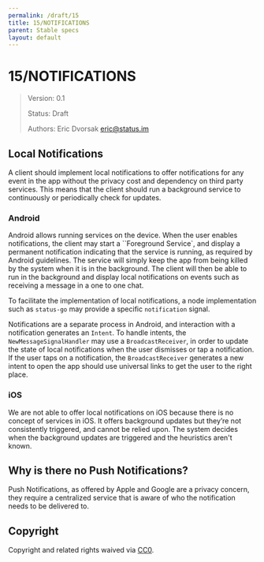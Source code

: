 ```yaml
---
permalink: /draft/15
title: 15/NOTIFICATIONS
parent: Stable specs
layout: default
---
```


# 15/NOTIFICATIONS

> Version: 0.1
>
> Status: Draft
>
> Authors: Eric Dvorsak <eric@status.im>

## Local Notifications

A client should implement local notifications to offer notifications for any event in the app without the privacy cost and dependency on third party services. This means that the client should run a background service to continuously or periodically check for updates.

### Android

Android allows running services on the device. When the user enables notifications, the client may start a ``Foreground Service`, and display a permanent notification indicating that the service is running, as required by Android guidelines.
The service will simply keep the app from being killed by the system when it is in the background.
The client will then be able to run in the background and display local notifications on events such as receiving a message in a one to one chat.

To facilitate the implementation of local notifications, a node implementation such as `status-go` may provide a specific `notification` signal.

Notifications are a separate process in Android, and interaction with a notification generates an `Intent`. To handle intents, the `NewMessageSignalHandler` may use a `BroadcastReceiver`, in order to update the state of local notifications when the user dismisses or tap a notification. If the user taps on a notification, the `BroadcastReceiver` generates a new intent to open the app should use universal links to get the user to the right place.


### iOS

We are not able to offer local notifications on iOS because there is no concept of services in iOS. It offers background updates but they’re not consistently triggered, and cannot be relied upon. The system decides when the background updates are triggered and the heuristics aren't known.

## Why is there no Push Notifications?

Push Notifications, as offered by Apple and Google are a privacy concern, they require a centralized service that is aware of who the notification needs to be delivered to.

## Copyright

Copyright and related rights waived via [CC0](https://creativecommons.org/publicdomain/zero/1.0/).


